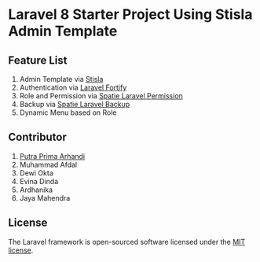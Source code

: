 # Laravel 8 Starter Project Using Stisla Admin Template

## Feature List
1. Admin Template via [Stisla](https://github.com/stisla/stisla)
2. Authentication via [Laravel Fortify](https://github.com/laravel/fortify)
3. Role and Permission via [Spatie Laravel Permission](https://github.com/spatie/laravel-permission)
4. Backup via [Spatie Laravel Backup](https://github.com/spatie/laravel-backup)
4. Dynamic Menu based on Role

## Contributor
1. [Putra Prima Arhandi](https://github.com/siubie)
2. Muhammad Afdal
3. Dewi Okta
4. Evina Dinda
5. Ardhanika
6. Jaya Mahendra

## License

The Laravel framework is open-sourced software licensed under the [MIT license](https://opensource.org/licenses/MIT).
